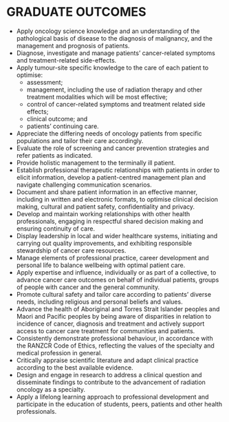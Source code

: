 # GRADUATE OUTCOMES
- Apply oncology science knowledge and an understanding of the pathological basis of disease to the diagnosis of malignancy, and the management and prognosis of patients.
- Diagnose, investigate and manage patients’ cancer-related symptoms and treatment-related side-effects.
- Apply tumour-site specific knowledge to the care of each patient to optimise:
	- assessment;
	- management, including the use of radiation therapy and other treatment modalities which will be most effective;
	- control of cancer-related symptoms and treatment related side effects;
	- clinical outcome; and
	- patients’ continuing care.
- Appreciate the differing needs of oncology patients from specific populations and tailor their care accordingly.
- Evaluate the role of screening and cancer prevention strategies and refer patients as indicated.
- Provide holistic management to the terminally ill patient.
- Establish professional therapeutic relationships with patients in order to elicit information, develop a patient-centred management plan and navigate challenging communication scenarios.
- Document and share patient information in an effective manner, including in written and electronic formats, to optimise clinical decision making, cultural and patient safety, confidentiality and privacy.
- Develop and maintain working relationships with other health professionals, engaging in respectful shared decision making and ensuring continuity of care.
- Display leadership in local and wider healthcare systems, initiating and carrying out quality improvements, and exhibiting responsible stewardship of cancer care resources.
- Manage elements of professional practice, career development and personal life to balance wellbeing with optimal patient care.
- Apply expertise and influence, individually or as part of a collective, to advance cancer care outcomes on behalf of individual patients, groups of people with cancer and the general community.
- Promote cultural safety and tailor care according to patients’ diverse needs, including religious and personal beliefs and values.
- Advance the health of Aboriginal and Torres Strait Islander peoples and Maori and Pacific peoples by being aware of disparities in relation to incidence of cancer, diagnosis and treatment and actively support access to cancer care treatment for communities and patients.
- Consistently demonstrate professional behaviour, in accordance with the RANZCR Code of Ethics, reflecting the values of the specialty and medical profession in general.
- Critically appraise scientific literature and adapt clinical practice according to the best available evidence.
- Design and engage in research to address a clinical question and disseminate findings to contribute to the advancement of radiation oncology as a specialty.
- Apply a lifelong learning approach to professional development and participate in the education of students, peers, patients and other health professionals.
